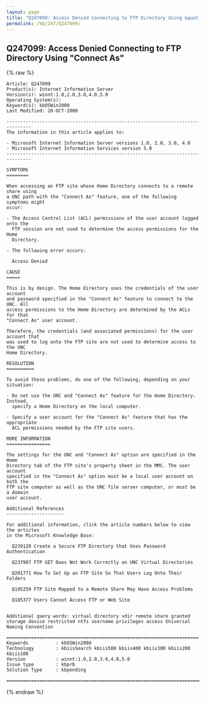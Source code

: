 ```yaml
---
layout: page
title: "Q247099: Access Denied Connecting to FTP Directory Using &quot;Connect As&quot;"
permalink: /kb/247/Q247099/
---
```


## Q247099: Access Denied Connecting to FTP Directory Using &quot;Connect As&quot;

{% raw %}

	Article: Q247099
	Product(s): Internet Information Server
	Version(s): winnt:1.0,2.0,3.0,4.0,5.0
	Operating System(s): 
	Keyword(s): kbOSWin2000
	Last Modified: 20-OCT-2000
	
	-------------------------------------------------------------------------------
	The information in this article applies to:
	
	- Microsoft Internet Information Server versions 1.0, 2.0, 3.0, 4.0 
	- Microsoft Internet Information Services version 5.0 
	-------------------------------------------------------------------------------
	
	SYMPTOMS
	========
	
	When accessing an FTP site whose Home Directory connects to a remote share using
	a UNC path with the "Connect As" feature, one of the following symptoms might
	occur:
	
	- The Access Control List (ACL) permissions of the user account logged onto the
	  FTP session are not used to determine the access permissions for the Home
	  Directory.
	
	- The following error occurs:
	
	  Access Denied
	
	CAUSE
	=====
	
	This is by design. The Home Directory uses the credentials of the user account
	and password specified in the "Connect As" feature to connect to the UNC. All
	access permissions to the Home Directory are determined by the ACLs for that
	"Connect As" user account.
	
	Therefore, the credentials (and associated permissions) for the user account that
	was used to log onto the FTP site are not used to determine access to the UNC
	Home Directory.
	
	RESOLUTION
	==========
	
	To avoid these problems, do one of the following, depending on your situation:
	
	- Do not use the UNC and "Connect As" feature for the Home Directory. Instead,
	  specify a Home Directory on the local computer.
	
	- Specify a user account for the "Connect As" feature that has the appropriate
	  ACL permissions needed by the FTP site users.
	
	MORE INFORMATION
	================
	
	The settings for the UNC and "Connect As" option are specified in the Home
	Directory tab of the FTP site's property sheet in the MMC. The user account
	specified in the "Connect As" option must be a local user account on both the
	FTP site computer as well as the UNC file server computer, or must be a domain
	user account.
	
	Additional References
	---------------------
	
	For additional information, click the article numbers below to view the articles
	in the Microsoft Knowledge Base:
	
	  Q239120 Create a Secure FTP Directory that Uses Password Authentication
	
	  Q237987 FTP GET Does Not Work Correctly on UNC Virtual Directories
	
	  Q201771 How To Set Up an FTP Site So That Users Log Onto Their Folders
	
	  Q195259 FTP Site Mapped to a Remote Share May Have Access Problems
	
	  Q185377 Users Cannot Access FTP or Web Site
	
	
	Additional query words: virtual directory vdir remote share granted storage device restricted ntfs username privileges access Universal Naming Convention
	
	======================================================================
	Keywords          : kbOSWin2000 
	Technology        : kbiisSearch kbiis500 kbiis400 kbiis300 kbiis200 kbiis100
	Version           : winnt:1.0,2.0,3.0,4.0,5.0
	Issue type        : kbprb
	Solution Type     : kbpending
	
	=============================================================================
	

{% endraw %}
